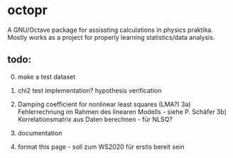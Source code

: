# octopr
A GNU/Octave package for assissting calculations in physics praktika. Mostly works as a project for properly learning statistics/data analysis.

## todo:
0) make a test dataset
1) chi2 test implementation? hypothesis verification
2) Damping coefficient for nonlinear least squares (LMA?)
3a) Fehlerrechnung im Rahmen des linearen Modells - siehe P. Schäfer 
3b) Korrelationsmatrix aus Daten berechnen - für NLSQ?

4) documentation
5) format this page - soll zum WS2020 für erstis bereit sein
